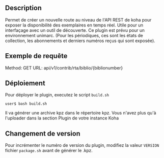 ## Description
Permet de créer un nouvelle route au niveau de l'API REST de koha pour exposer la disponibilité des exemplaires en temps réel. Utile pour un interfaçage avec un outil de découverte.
Ce plugin est prévu pour un environnement unimarc.
(Pour les périodiques, ces sont les états de collection, les abonnements et derniers numéros reçus qui sont exposée).

## Exemple de requête

Method:	
GET
URL: api/v1/contrib/rta/biblio/{biblionumber}


## Déploiement
Pour déployer le plugin, executez le script `build.sh`
```
user$ bash build.sh
```
Il va générer une archive kpz dans le répertoire kpz. Vous n'avez plus qu'à l'uploader dans la section Plugin de votre instance Koha
## Changement de version
Pour incrémenter le numéro de version du plugin, modifiez la valeur `VERSION` fichier `package.sh` avant de générer le .kpz.
